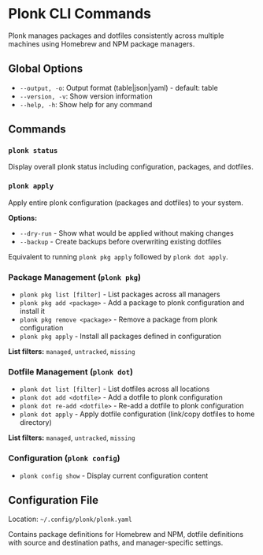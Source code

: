 # Plonk CLI Commands

Plonk manages packages and dotfiles consistently across multiple machines using Homebrew and NPM package managers.

## Global Options

- `--output, -o`: Output format (table|json|yaml) - default: table
- `--version, -v`: Show version information
- `--help, -h`: Show help for any command

## Commands

### `plonk status`
Display overall plonk status including configuration, packages, and dotfiles.

### `plonk apply`
Apply entire plonk configuration (packages and dotfiles) to your system.

**Options:**
- `--dry-run` - Show what would be applied without making changes
- `--backup` - Create backups before overwriting existing dotfiles

Equivalent to running `plonk pkg apply` followed by `plonk dot apply`.

### Package Management (`plonk pkg`)

- `plonk pkg list [filter]` - List packages across all managers
- `plonk pkg add <package>` - Add a package to plonk configuration and install it
- `plonk pkg remove <package>` - Remove a package from plonk configuration
- `plonk pkg apply` - Install all packages defined in configuration

**List filters:** `managed`, `untracked`, `missing`

### Dotfile Management (`plonk dot`)

- `plonk dot list [filter]` - List dotfiles across all locations
- `plonk dot add <dotfile>` - Add a dotfile to plonk configuration
- `plonk dot re-add <dotfile>` - Re-add a dotfile to plonk configuration
- `plonk dot apply` - Apply dotfile configuration (link/copy dotfiles to home directory)

**List filters:** `managed`, `untracked`, `missing`

### Configuration (`plonk config`)

- `plonk config show` - Display current configuration content

## Configuration File

Location: `~/.config/plonk/plonk.yaml`

Contains package definitions for Homebrew and NPM, dotfile definitions with source and destination paths, and manager-specific settings.